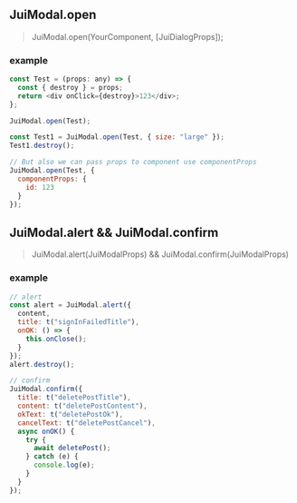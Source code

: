 ## JuiModal.open

> JuiModal.open(YourComponent, [JuiDialogProps]);

### example

```javascript
const Test = (props: any) => {
  const { destroy } = props;
  return <div onClick={destroy}>123</div>;
};

JuiModal.open(Test);

const Test1 = JuiModal.open(Test, { size: "large" });
Test1.destroy();

// But also we can pass props to component use componentProps
JuiModal.open(Test, {
  componentProps: {
    id: 123
  }
});
```

## JuiModal.alert && JuiModal.confirm

> JuiModal.alert(JuiModalProps) && JuiModal.confirm(JuiModalProps)

### example

```javascript
// alert
const alert = JuiModal.alert({
  content,
  title: t("signInFailedTitle"),
  onOK: () => {
    this.onClose();
  }
});
alert.destroy();

// confirm
JuiModal.confirm({
  title: t("deletePostTitle"),
  content: t("deletePostContent"),
  okText: t("deletePostOk"),
  cancelText: t("deletePostCancel"),
  async onOK() {
    try {
      await deletePost();
    } catch (e) {
      console.log(e);
    }
  }
});
```
